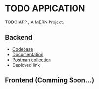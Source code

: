 # TODO APPICATION
TODO APP , A MERN Project. 

## Backend 
- [Codebase](https://github.com/manishdashsharma/TODO-APP/tree/main/Backend)
- [Documentation](https://github.com/manishdashsharma/TODO-APP/tree/main/Backend#readme)
- [Postman collection](https://documenter.getpostman.com/view/14666556/2s93RUvXea)
- [Deployed link](https://todoapi-34w8.onrender.com/)

## Frontend (Comming Soon...)
